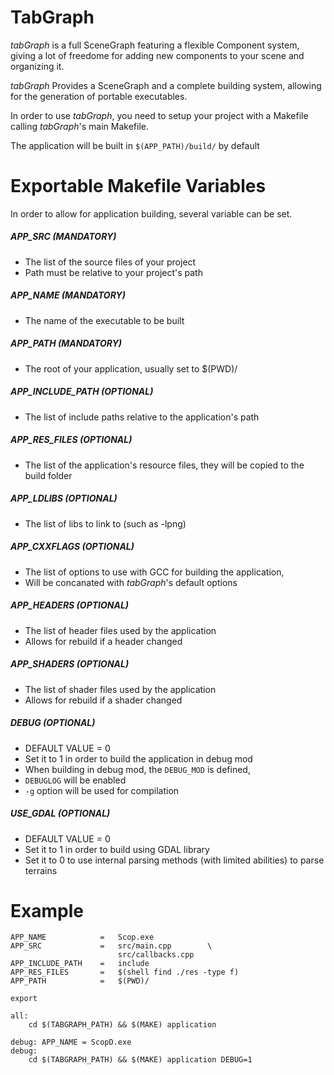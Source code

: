 # TabGraph

*tabGraph* is a full SceneGraph featuring a flexible Component system, giving a lot of freedome for adding new components to your scene and organizing it.

*tabGraph* Provides a SceneGraph and a complete building system, allowing for the generation of portable executables.

In order to use *tabGraph*, you need to setup your project with a Makefile calling *tabGraph*'s main Makefile.

The application will be built in `$(APP_PATH)/build/` by default

# Exportable Makefile Variables

In order to allow for application building, several variable can be set.

##### APP_SRC (MANDATORY)

- The list of the source files of your project
- Path must be relative to your project's path

##### APP_NAME (MANDATORY)

- The name of the executable to be built

##### APP_PATH (MANDATORY)

- The root of your application, usually set to $(PWD)/

##### APP_INCLUDE_PATH (OPTIONAL)

- The list of include paths relative to the application's path

##### APP_RES_FILES (OPTIONAL)

- The list of the application's resource files, they will be copied to the build folder

##### APP_LDLIBS (OPTIONAL)

- The list of libs to link to (such as -lpng)

##### APP_CXXFLAGS (OPTIONAL)

- The list of options to use with GCC for building the application,
- Will be concanated with *tabGraph*'s default options

##### APP_HEADERS (OPTIONAL)

- The list of header files used by the application
- Allows for rebuild if a header changed

##### APP_SHADERS (OPTIONAL)

- The list of shader files used by the application
- Allows for rebuild if a shader changed

##### DEBUG (OPTIONAL)

- DEFAULT VALUE = 0
- Set it to 1 in order to build the application in debug mod
- When building in debug mod, the `DEBUG_MOD` is defined,
- `DEBUGLOG` will be enabled
- `-g` option will be used for compilation

##### USE_GDAL (OPTIONAL)

- DEFAULT VALUE = 0
- Set it to 1 in order to build using GDAL library
- Set it to 0 to use internal parsing methods (with limited abilities) to parse terrains

# Example

```make
APP_NAME            =   Scop.exe
APP_SRC             =   src/main.cpp        \
                        src/callbacks.cpp
APP_INCLUDE_PATH    =   include
APP_RES_FILES       =   $(shell find ./res -type f)
APP_PATH            =   $(PWD)/

export

all:
    cd $(TABGRAPH_PATH) && $(MAKE) application

debug: APP_NAME = ScopD.exe
debug:
    cd $(TABGRAPH_PATH) && $(MAKE) application DEBUG=1
```
